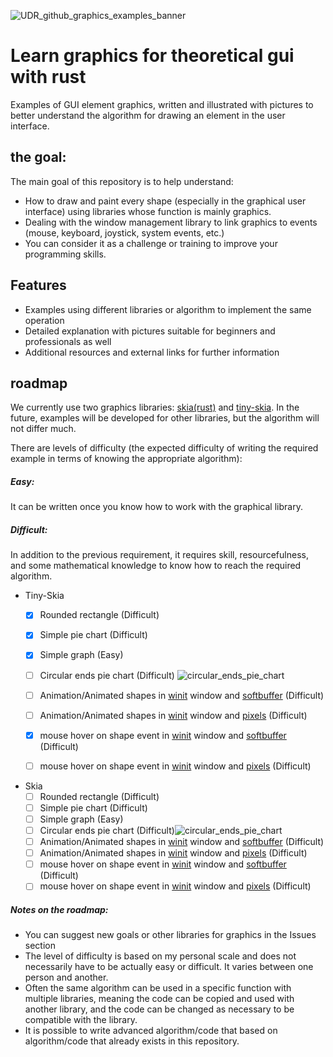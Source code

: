 
![UDR_github_graphics_examples_banner](https://github.com/Unique-Digital-Resources/Examples-of-using-some-crates-for-rust-community/assets/144396669/661ac3d0-a9b6-40db-b26f-aed7fe7f2f9a)

# Learn graphics for theoretical gui with rust

Examples of GUI element graphics, written and illustrated with pictures to better understand the algorithm for drawing an element in the user interface.

## the goal:
The main goal of this repository is to help understand:
- How to draw and paint every shape (especially in the graphical user interface) using libraries whose function is mainly graphics.
- Dealing with the window management library to link graphics to events (mouse, keyboard, joystick, system events, etc.)
- You can consider it as a challenge or training to improve your programming skills.


## Features

- Examples using different libraries or algorithm to implement the same operation
- Detailed explanation with pictures suitable for beginners and professionals as well
- Additional resources and external links for further information

## roadmap
We currently use two graphics libraries: [skia(rust)](https://github.com/rust-skia/rust-skia) and [tiny-skia](https://github.com/RazrFalcon/tiny-skia).
In the future, examples will be developed for other libraries, but the algorithm will not differ much.

There are levels of difficulty (the expected difficulty of writing the required example in terms of knowing the appropriate algorithm):
##### Easy: 
It can be written once you know how to work with the graphical library.
##### Difficult:
In addition to the previous requirement, it requires skill, resourcefulness, and some mathematical knowledge to know how to reach the required algorithm.
- Tiny-Skia
    - [x] Rounded rectangle (Difficult) 
    - [x] Simple pie chart (Difficult)
    - [x] Simple graph (Easy)
    - [ ] Circular ends pie chart (Difficult) ![circular_ends_pie_chart](https://github.com/Unique-Digital-Resources/Examples-of-using-some-crates-for-rust-community/assets/144396669/60658a32-69a4-4b67-b872-b4aacdf740b4)

    - [ ] Animation/Animated shapes in [winit](https://github.com/rust-windowing/winit) window and [softbuffer](https://github.com/rust-windowing/softbuffer) (Difficult)
    - [ ] Animation/Animated shapes in [winit](https://github.com/rust-windowing/winit) window and [pixels](https://github.com/parasyte/pixels/tree/main) (Difficult)
    - [x] mouse hover on shape event in [winit](https://github.com/rust-windowing/winit) window and [softbuffer](https://github.com/rust-windowing/softbuffer) (Difficult)
    - [ ] mouse hover on shape event in [winit](https://github.com/rust-windowing/winit) window and [pixels](https://github.com/parasyte/pixels/tree/main) (Difficult)

- Skia
    - [ ] Rounded rectangle (Difficult) 
    - [ ] Simple pie chart (Difficult)
    - [ ] Simple graph (Easy)
    - [ ] Circular ends pie chart (Difficult)![circular_ends_pie_chart](https://github.com/Unique-Digital-Resources/Examples-of-using-some-crates-for-rust-community/assets/144396669/60658a32-69a4-4b67-b872-b4aacdf740b4)
    - [ ] Animation/Animated shapes in [winit](https://github.com/rust-windowing/winit) window and [softbuffer](https://github.com/rust-windowing/softbuffer) (Difficult)
    - [ ] Animation/Animated shapes in [winit](https://github.com/rust-windowing/winit) window and [pixels](https://github.com/parasyte/pixels/tree/main) (Difficult)
    - [ ] mouse hover on shape event in [winit](https://github.com/rust-windowing/winit) window and [softbuffer](https://github.com/rust-windowing/softbuffer) (Difficult)
    - [ ] mouse hover on shape event in [winit](https://github.com/rust-windowing/winit) window and [pixels](https://github.com/parasyte/pixels/tree/main) (Difficult)

##### Notes on the roadmap:
- You can suggest new goals or other libraries for graphics in the Issues section
- The level of difficulty is based on my personal scale and does not necessarily have to be actually easy or difficult. It varies between one person and another.
- Often the same algorithm can be used in a specific function with multiple libraries, meaning the code can be copied and used with another library, and the code can be changed as necessary to be compatible with the library.
- It is possible to write advanced algorithm/code that based on algorithm/code that already exists in this repository.
